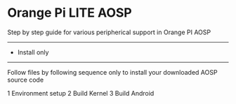 # Orange Pi LITE AOSP
Step by step guide for various peripherical support in Orange PI AOSP

*****************
* Install only  
*****************
Follow files by following sequence only to install your downloaded AOSP source code

1	Environment setup
2 Build Kernel
3 Build Android
